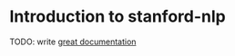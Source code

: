# Introduction to stanford-nlp

TODO: write [great documentation](http://jacobian.org/writing/what-to-write/)
